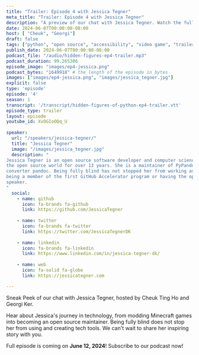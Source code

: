 ```yaml
---
title: "Trailer: Episode 4 with Jessica Tegner"
meta_title: "Trailer: Episode 4 with Jessica Tegner"
description: "A preview of our chat with Jessica Tegner. Watch the full episode on June 12, 2024"
date: 2024-06-07T00:00:00-08:00
host: [ "Cheuk", "Georgi"]
draft: false
tags: ["python", "open source", "accessibility", "video game", "trailer"]
publish_date: 2024-06-07T00:00:00-08:00
podcast_file: "/audio/hidden-figures-ep4-trailer.mp3"
podcast_duration: 99.265306
episode_image: "images/ep4-jessica.png"
podcast_bytes: "1649918" # the length of the episode in bytes
images: ["images/ep4-jessica.png", "images/jessica_tegner.jpg"]
explicit: false 
type: 'episode'
episode: '4'
season: 1
transcript: '/transcript/hidden-figures-of-python-ep4-trailer.vtt'
episode_type: trailer
layout: episode
youtube_id: XvOGIoOQq_U
  
speaker:
  url: "/speakers/jessica-tegner/"
  title: "Jessica Tegner"
  image: "/images/jessica_tegner.jpg"
  description: "
Jessica Tegner is an open source software developer and computer science student from Denmark who has been a part of 
the open source world for over 13 years. She is a maintainer of PyPandoc, a thin wrapper for the universal document
converter pandoc. Being fully blind has not stopped her from working as a software engineer intern at Uber,
being a member of the first GitHub Accelerator program or having the opportunity of being a world-conference public
speaker.
"
  social:
    - name: github
      icon: fa-brands fa-github
      link: https://github.com/JessicaTegner
  
    - name: twitter
      icon: fa-brands fa-twitter
      link: https://twitter.com/JessicaTegnerDK
  
    - name: linkedin
      icon: fa-brands fa-linkedin
      link: https://www.linkedin.com/in/jessica-tegner-dk/
    
    - name: web
      icon: fa-solid fa-globe
      link: https://jessicategner.com

---
```


Sneak Peek of our chat with Jessica Tegner, hosted by Cheuk Ting Ho and Georgi Ker.

Hear about Jessica's journey in technology, from modding Minecraft games into becoming an open
source maintainer. Being fully blind does not stop her from using and creating tech tools. We
can't wait to share her inspiring story with you.

Full episode is coming on **June 12, 2024**! Subscribe to our podcast now!
